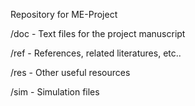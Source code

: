 Repository for ME-Project


/doc - Text files for the project manuscript

/ref - References, related literatures, etc..

/res - Other useful resources

/sim - Simulation files
